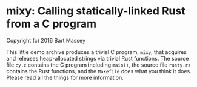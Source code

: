 # mixy: Calling statically-linked Rust from a C program
Copyright (c) 2016 Bart Massey

This little demo archive produces a trivial C program,
`mixy`, that acquires and releases heap-allocated strings
via trivial Rust functions. The source file `cy.c` contains
the C program including `main()`, the source file `rusty.rs`
contains the Rust functions, and the `Makefile` does what
you think it does. Please read all the things for more
information.
